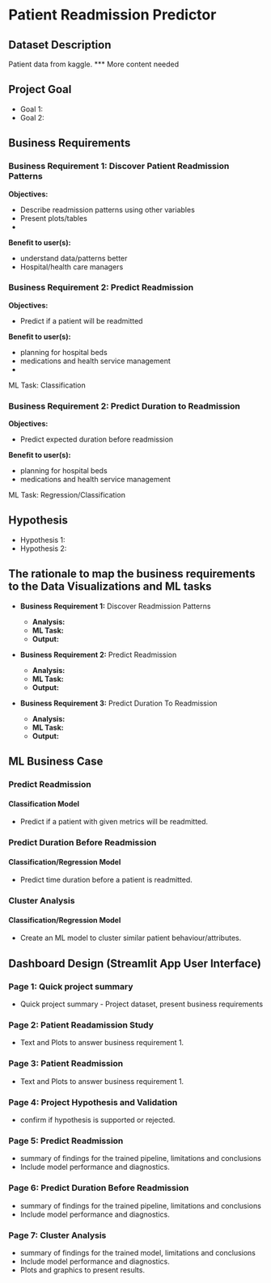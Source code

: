 # Patient Readmission Predictor

## Dataset Description

Patient data from kaggle. 
*** More content needed


## Project Goal

* Goal 1:
* Goal 2:

## Business Requirements

### Business Requirement 1: Discover Patient Readmission Patterns

**Objectives:**

* Describe readmission patterns using other variables
* Present plots/tables
*

**Benefit to user(s):**

* understand data/patterns better
* Hospital/health care managers

### Business Requirement 2: Predict Readmission

**Objectives:**

* Predict if a patient will be readmitted

**Benefit to user(s):**

* planning for hospital beds
* medications and health service management
*

ML Task: Classification

### Business Requirement 2: Predict Duration to Readmission

**Objectives:**

* Predict expected duration before readmission

**Benefit to user(s):**

* planning for hospital beds
* medications and health service management

ML Task: Regression/Classification

## Hypothesis

* Hypothesis 1:
* Hypothesis 2:

## The rationale to map the business requirements to the Data Visualizations and ML tasks

* **Business Requirement 1:** Discover Readmission Patterns

  * **Analysis:**
  * **ML Task:**
  * **Output:**

* **Business Requirement 2:** Predict Readmission

  * **Analysis:**
  * **ML Task:**
  * **Output:**

* **Business Requirement 3:** Predict Duration To Readmission

  * **Analysis:**
  * **ML Task:**
  * **Output:**

## ML Business Case

### Predict Readmission

#### Classification Model

* Predict if a patient with given metrics will be readmitted.

### Predict Duration Before Readmission

#### Classification/Regression Model

* Predict time duration before a patient is readmitted.

### Cluster Analysis

#### Classification/Regression Model

* Create an ML model to cluster similar patient behaviour/attributes.

## Dashboard Design (Streamlit App User Interface)

### Page 1: Quick project summary

* Quick project summary - Project dataset, present business requirements

### Page 2: Patient Readamission Study

* Text and Plots to answer business requirement 1.

### Page 3: Patient Readmission

* Text and Plots to answer business requirement 1.

### Page 4: Project Hypothesis and Validation

* confirm if hypothesis is supported or rejected.

### Page 5: Predict Readmission

* summary of findings for the trained pipeline, limitations and conclusions
* Include model performance and diagnostics.

### Page 6: Predict Duration Before Readmission

* summary of findings for the trained pipeline, limitations and conclusions
* Include model performance and diagnostics.

### Page 7: Cluster Analysis

* summary of findings for the trained model, limitations and conclusions
* Include model performance and diagnostics.
* Plots and graphics to present results.
